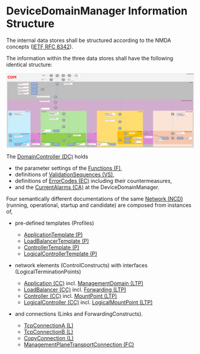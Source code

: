 # DeviceDomainManager Information Structure  

The internal data stores shall be structured according to the NMDA concepts ([IETF RFC 8342](https://datatracker.ietf.org/doc/html/rfc8342)).  

The information within the three data stores shall have the following identical structure:  

<img src="./diagrams/InformationStructure.png" alt="InformationStructure" width="800" style="display: block; margin: 0 auto"/>  

The [DomainController (DC)](./schemas/00_DomainController.yaml) holds  
- the parameter settings of the [Functions (F)](./schemas/02_Function.yaml),  
- definitions of [ValidationSequences (VS)](./schemas/03_ValidationSequence.yaml),  
- definitions of [ErrorCodes (EC)](./schemas/05_ErrorCode.yaml) including their countermeasures,  
- and the [CurrentAlarms (CA)](./schemas/06_CurrentAlarm.yaml) at the DeviceDomainManager.  

Four semantically different documentations of the same [Network (NCD)](./schemas/09_NetworkControlDomain.yaml) (running, operational, startup and candidate) are composed from instances of,   

- pre-defined templates (Profiles)  
  - [ApplicationTemplate (P)](./schemas/10_ApplicationTemplate.yaml)  
  - [LoadBalancerTemplate (P)](./schemas/20_LoadBalancerTemplate.yaml)  
  - [ControllerTemplate (P)](./schemas/30_ControllerTemplate.yaml)  
  - [LogicalControllerTemplate (P)](./schemas/40_LogicalControllerTemplate.yaml)  

- network elements (ControlConstructs) with interfaces (LogicalTerminationPoints)  
  - [Application (CC)](./schemas/11_Application.yaml) incl. [ManagementDomain (LTP)](./schemas/12_ManagementDomain.yaml)  
  - [LoadBalancer (CC)](./schemas/21_LoadBalancer.yaml) incl. [Forwarding (LTP)](./schemas/22_Forwarding.yaml)  
  - [Controller (CC)](./schemas/31_Controller.yaml) incl. [MountPoint (LTP)](./schemas/32_MountPoint.yaml)  
  - [LogicalController (CC)](./schemas/41_LogicalController.yaml) incl. [LogicalMountPoint (LTP)](./schemas/42_LogicalMountPoint.yaml)  

- and connections (Links and ForwardingConstructs).  
  - [TcpConnectionA (L)](./schemas/80_TcpConnectionA.yaml)  
  - [TcpConnectionB (L)](./schemas/81_TcpConnectionB.yaml)  
  - [CopyConnection (L)](./schemas/82_CopyConnection.yaml)  
  - [ManagementPlaneTransportConnection (FC)](./schemas/88_ManagementPlaneTransportConnection.yaml)  
